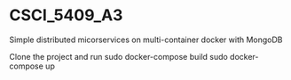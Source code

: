 # CSCI_5409_A3
Simple distributed micorservices on multi-container docker  with MongoDB

Clone the project and run 
    sudo docker-compose build
    sudo docker-compose up
